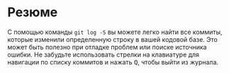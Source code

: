 # Резюме

С помощью команды `git log -S` вы можете легко найти все коммиты, которые изменили определенную строку в вашей кодовой базе. Это может быть полезно при отладке проблем или поиске источника ошибки. Не забудьте использовать стрелки на клавиатуре для навигации по списку коммитов и нажать <kbd>Q</kbd>, чтобы выйти из журнала.
